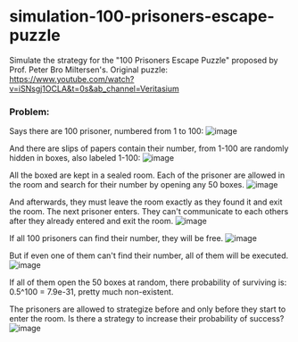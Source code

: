 # simulation-100-prisoners-escape-puzzle
Simulate the strategy for the "100 Prisoners Escape Puzzle" proposed by Prof. Peter Bro Miltersen's.
Original puzzle: https://www.youtube.com/watch?v=iSNsgj1OCLA&t=0s&ab_channel=Veritasium 

### Problem:

Says there are 100 prisoner, numbered from 1 to 100:
![image](https://user-images.githubusercontent.com/112837341/235636765-4e804965-7467-47eb-b57b-7b694bc5dbc0.png)

And there are slips of papers contain their number, from 1-100 are randomly hidden in boxes, also labeled 1-100:
![image](https://user-images.githubusercontent.com/112837341/235636863-3f33d7f4-cf97-490b-a6f6-e64480371e60.png)

All the boxed are kept in a sealed room. Each of the prisoner are allowed in the room and search for their number by opening any 50 boxes.
![image](https://user-images.githubusercontent.com/112837341/235637277-12d89159-6418-41fb-85b7-ae6ac5a93c60.png)

And afterwards, they must leave the room exactly as they found it and exit the room. The next prisoner enters. They can't communicate to each others after they already entered and exit the room.
![image](https://user-images.githubusercontent.com/112837341/235637355-7f909586-98a8-4383-bb75-fa79fb339780.png)

If all 100 prisoners can find their number, they will be free.
![image](https://user-images.githubusercontent.com/112837341/235637405-061117b0-6f5f-45a8-8238-24bd26fb14b9.png)

But if even one of them can't find their number, all of them will be executed.
![image](https://user-images.githubusercontent.com/112837341/235637474-3481b6a8-ea3f-4a3b-92bb-4eb72fae4e2c.png)

If all of them open the 50 boxes at random, there probability of surviving is: 0.5^100 = 7.9e-31, pretty much non-existent.

The prisoners are allowed to strategize before and only before they start to enter the room. Is there a strategy to increase their probability of success?
![image](https://user-images.githubusercontent.com/112837341/235637546-00611b74-1b61-4b09-aa94-ffa9975b22dc.png)
